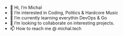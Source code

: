 - 👋 Hi, I’m Michal
- 👀 I’m interested in Coding, Politics & Hardcore Music
- 🌱 I’m currently learning everythin DevOps & Go
- 💞️ I’m looking to collaborate on interesting projects. 
- 📫 How to reach me @ michal.tech

<!---
hardrave/hardrave is a ✨ special ✨ repository because its `README.md` (this file) appears on your GitHub profile.
You can click the Preview link to take a look at your changes.
--->

